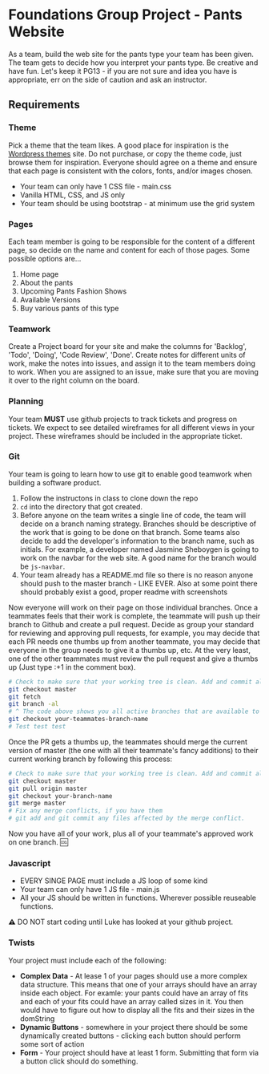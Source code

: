 # Foundations Group Project - Pants Website

As a team, build the web site for the pants type your team has been given. The team gets to decide how you interpret your pants type. Be creative and have fun.  Let's keep it PG13 - if you are not sure and idea you have is appropriate, err on the side of caution and ask an instructor.

## Requirements

### Theme

Pick a theme that the team likes. A good place for inspiration is the [Wordpress themes](https://wordpress.org/themes/) site. Do not purchase, or copy the theme code, just browse them for inspiration. Everyone should agree on a theme and ensure that each page is consistent with the colors, fonts, and/or images chosen.

* Your team can only have 1 CSS file - main.css
* Vanilla HTML, CSS, and JS only
* Your team should be using bootstrap - at minimum use the grid system

### Pages
Each team member is going to be responsible for the content of a different page, so decide on the name and content for each of those pages. Some possible options are...

1. Home page
1. About the pants
1. Upcoming Pants Fashion Shows
1. Available Versions
1. Buy various pants of this type

### Teamwork

Create a Project board for your site and make the columns for 'Backlog', 'Todo', 'Doing', 'Code Review', 'Done'. Create notes for different units of work, make the notes into issues, and assign it to the team members doing to work. When you are assigned to an issue, make sure that you are moving it over to the right column on the board.

### Planning
Your team **MUST** use github projects to track tickets and progress on tickets.  We expect to see detailed wireframes for all different views in your project. These wireframes should be included in the appropriate ticket.

### Git
Your team is going to learn how to use git to enable good teamwork when building a software product.

1. Follow the instructons in class to clone down the repo
1. `cd` into the directory that got created.
1. Before anyone on the team writes a single line of code, the team will decide on a branch naming strategy. Branches should be descriptive of the work that is going to be done on that branch. Some teams also decide to add the developer's information to the branch name, such as initials. For example, a developer named Jasmine Sheboygen is going to work on the navbar for the web site. A good name for the branch would be `js-navbar`.
1. Your team already has a README.md file so there is no reason anyone should push to the master branch - LIKE EVER.  Also at some point there should probably exist a good, proper readme with screenshots

Now everyone will work on their page on those individual branches. Once a teammates feels that their work is complete, the teammate will push up their branch to Github and create a pull request. Decide as group your standard for reviewing and approving pull requests, for example, you may decide that each PR needs one thumbs up from another teammate, you may decide that everyone in the group needs to give it a thumbs up, etc. At the very least, one of the other teammates must review the pull request and give a thumbs up (Just type :+1 in the comment box).
```bash
# Check to make sure that your working tree is clean. Add and commit all that you need to.
git checkout master
git fetch
git branch -al
# ^ The code above shows you all active branches that are available to you on GitHub.
git checkout your-teammates-branch-name
# Test test test
```

Once the PR gets a thumbs up, the teammates should merge the current version of master (the one with all their teammate's fancy additions) to their current working branch by following this process:

```bash
# Check to make sure that your working tree is clean. Add and commit all that you need to.
git checkout master
git pull origin master
git checkout your-branch-name
git merge master
# Fix any merge conflicts, if you have them
# git add and git commit any files affected by the merge conflict.
```

Now you have all of your work, plus all of your teammate's approved work on one branch. :cool:

### Javascript
* EVERY SINGE PAGE must include a JS loop of some kind
* Your team can only have 1 JS file - main.js
* All your JS should be written in functions.  Wherever possible reuseable functions.

**:warning:** DO NOT start coding until Luke has looked at your github project.

### Twists
Your project must include each of the following:
* **Complex Data** - At lease 1 of your pages should use a more complex data structure.  This means that one of your arrays should have an array inside each object.  For examle:  your pants could have an array of fits and each of your fits could have an array called sizes in it.  You then would have to figure out how to display all the fits and their sizes in the domString
* **Dynamic Buttons** - somewhere in your project there should be some dynamically created buttons - clicking each button should perform some sort of action
* **Form** - Your project should have at least 1 form.  Submitting that form via a button click should do something.
